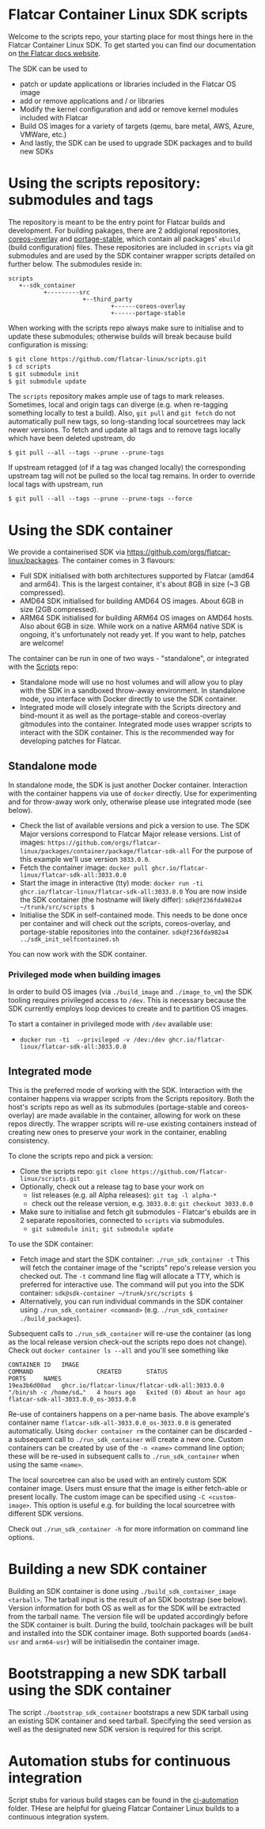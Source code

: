 # Flatcar Container Linux SDK scripts

Welcome to the scripts repo, your starting place for most things here in the Flatcar Container Linux SDK. To get started you can find our documentation on [the Flatcar docs website][flatcar-docs].

The SDK can be used to
* patch or update applications or libraries included in the Flatcar OS image
* add or remove applications and / or libraries
* Modify the kernel configuration and add or remove kernel modules included with Flatcar
* Build OS images for a variety of targets (qemu, bare metal, AWS, Azure, VMWare, etc.)
* And lastly, the SDK can be used to upgrade SDK packages and to build new SDKs

[flatcar-docs]: https://docs.flatcar-linux.org/os/sdk-modifying-flatcar/

# Using the scripts repository: submodules and tags

The repository is meant to be the entry point for Flatcar builds and development.
For building pakages, there are 2 addigional repositories, [coreos-overlay](https://github.com/flatcar-linux/) and [portage-stable](https://github.com/flatcar-linux/portage-stable), which contain all packages' `ebuild` (build configuration) files.
These repositories are included in `scripts` via git submodules and are used by the SDK container wrapper scripts detailed on further below.
The submodules reside in:
```
scripts
   +--sdk_container
          +---------src
                     +--third_party
                             +------coreos-overlay
                             +------portage-stable
```

When working with the scripts repo always make sure to initialise and to update these submodules; otherwise builds will break because build configuration is missing:
```bash
$ git clone https://github.com/flatcar-linux/scripts.git
$ cd scripts
$ git submodule init
$ git submodule update
```

The `scripts` repository makes ample use of tags to mark releases.
Sometimes, local and origin tags can diverge (e.g. when re-tagging something locally to test a build).
Also, `git pull` and `git fetch` do not automatically pull new tags, so long-standing local sourcetrees may lack newer versions.
To fetch and update all tags and to remove tags locally which have been deleted upstream, do
```
$ git pull --all --tags --prune --prune-tags
```
If upstream retagged (of if a tag was changed locally) the corresponding upstream tag will not be pulled so the local tag remains.
In order to override local tags with upstream, run
```
$ git pull --all --tags --prune --prune-tags --force
```

# Using the SDK container

We provide a containerised SDK via https://github.com/orgs/flatcar-linux/packages. The container comes in 3 flavours:
* Full SDK initialised with both architectures supported by Flatcar (amd64 and arm64). This is the largest container, it's about 8GB in size (~3 GB compressed).
* AMD64 SDK initialised for building AMD64 OS images. About 6GB in size (2GB compressed).
* ARM64 SDK initialised for building ARM64 OS images on AMD64 hosts. Also about 6GB in size.
While work on a native ARM64 native SDK is ongoing, it's unfortunately not ready yet. If you want to help, patches are welcome!

The container can be run in one of two ways - "standalone", or integrated with the [Scripts](https://github.com/flatcar-linux/scripts) repo:
* Standalone mode will use no host volumes and will allow you to play with the SDK in a sandboxed throw-away environment. In standalone mode, you interface with Docker directly to use the SDK container.
* Integrated mode will closely integrate with the Scripts directory and bind-mount it as well as the portage-stable and coreos-overlay gitmodules into the container. Integrated mode uses wrapper scripts to interact with the SDK container. This is the recommended way for developing patches for Flatcar.

## Standalone mode

In standalone mode, the SDK is just another Docker container. Interaction with the container happens via use of `docker` directly. Use for experimenting and for throw-away work only, otherwise please use integrated mode (see below).

* Check the list of available versions and pick a version to use. The SDK Major versions correspond to Flatcar Major release versions.
  List of images: `https://github.com/orgs/flatcar-linux/packages/container/package/flatcar-sdk-all`
  For the purpose of this example we'll use version `3033.0.0`.
* Fetch the container image: `docker pull ghcr.io/flatcar-linux/flatcar-sdk-all:3033.0.0`
* Start the image in interactive (tty) mode: `docker run -ti ghcr.io/flatcar-linux/flatcar-sdk-all:3033.0.0`
  You are now inside the SDK container (the hostname will likely differ):
  `sdk@f236fda982a4 ~/trunk/src/scripts $`
* Initialise the SDK in self-contained mode. This needs to be done once per container and will check out the scripts, coreos-overlay, and portage-stable repositories into the container.
  `sdk@f236fda982a4 ../sdk_init_selfcontained.sh`

You can now work with the SDK container.

### Privileged mode when building images

In order to build OS images (via `./build_image` and `./image_to_vm`) the SDK tooling requires privileged access to `/dev`.
This is necessary because the SDK currently employs loop devices to create and to partition OS images.

To start a container in privileged mode with `/dev` available use:
* `docker run -ti  --privileged -v /dev:/dev ghcr.io/flatcar-linux/flatcar-sdk-all:3033.0.0`

## Integrated mode

This is the preferred mode of working with the SDK.
Interaction with the container happens via wrapper scripts from the Scripts repository.
Both the host's scripts repo as well as its submodules (portage-stable and coreos-overlay) are made available in the container, allowing for work on these repos directly.
The wrapper scripts will re-use existing containers instead of creating new ones to preserve your work in the container, enabling consistency.

To clone the scripts repo and pick a version:
* Clone the scripts repo: `git clone https://github.com/flatcar-linux/scripts.git`
* Optionally, check out a release tag to base your work on
  * list releases (e.g. all Alpha releases): `git tag -l alpha-*`
  * check out the release version, e.g. `3033.0.0`: `git checkout 3033.0.0`
* Make sure to initialise and fetch git submodules - Flatcar's ebuilds are in 2 separate repositories, connected to `scripts` via submodules.
  * `git submodule init; git submodule update`

To use the SDK container:
* Fetch image and start the SDK container: `./run_sdk_container -t`
  This will fetch the container image of the "scripts" repo's release version you checked out.
  The `-t` command line flag will allocate a TTY, which is preferred for interactive use.
  The command will put you into the SDK container:
  `sdk@sdk-container ~/trunk/src/scripts $`
* Alternatively, you can run individual commands in the SDK container using `./run_sdk_container <command>` (e.g. `./run_sdk_container ./build_packages`).

Subsequent calls to `./run_sdk_container` will re-use the container (as long as the local release version check-out the scripts repo does not change).
Check out `docker container ls --all` and you'll see something like
```
CONTAINER ID   IMAGE                                            COMMAND                  CREATED       STATUS                         PORTS     NAMES
19ea3b6d00ad   ghcr.io/flatcar-linux/flatcar-sdk-all:3033.0.0   "/bin/sh -c /home/sd…"   4 hours ago   Exited (0) About an hour ago             flatcar-sdk-all-3033.0.0_os-3033.0.0
```

Re-use of containers happens on a per-name basis. The above example's container name `flatcar-sdk-all-3033.0.0_os-3033.0.0` is generated automatically. Using `docker container rm` the container can be discarded - a subsequent call to `./run_sdk_container` will create a new one.  Custom containers can be created by use of the `-n <name>` command line option; these will be re-used in subsequent calls to `./run_sdk_container` when using the same `<name>`.

The local sourcetree can also be used with an entirely custom SDK container image. Users must ensure that the image is either fetch-able or present locally. The custom image can be specified using `-C <custom-image>`. This option is useful e.g. for building the local sourcetree with different SDK versions.

Check out `./run_sdk_container -h` for more information on command line options.

# Building a new SDK container

Building an SDK container is done using `./build_sdk_container_image <tarball>`.
The tarball input is the result of an SDK bootstrap (see below). Version information for both OS as well as for the SDK will be extracted from the tarball name.
The version file will be updated accordingly before the SDK container is built.
During the build, toolchain packages will be built and installed into the SDK container image. Both supported boards (`amd64-usr` and `arm64-usr`) will be initialisedin the container image.

# Bootstrapping a new SDK tarball using the SDK container

The script `./bootstrap_sdk_container` bootstraps a new SDK tarball using an existing SDK container and seed tarball. Specifying the seed version as well as the designated new SDK version is required for this script.

# Automation stubs for continuous integration

Script stubs for various build stages can be found in the [ci-automation](ci-automation) folder. THese are helpful for glueing Flatcar Container Linux builds to a continuous integration system.

